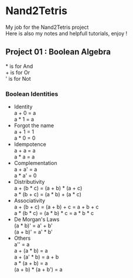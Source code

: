 # Nand2Tetris
My job for the Nand2Tetris project  
Here is also my notes and helpfull tutorials, enjoy ! 

## Project 01 : Boolean Algebra

\* is for And  
\+ is for Or  
' is for Not

### Boolean Identities

* Identity  
						a + 0 = a  
						a * 1 = a  
* Forgot the name  
						a + 1 = 1  
						a * 0 = 0  
* Idempotence  
						a + a = a  
						a * a = a  
* Complementation  
						a + a' = a  
						a * a' = 0  
* Distributivity  
						a + (b * c) = (a + b) * (a + c)  
						a * (b + c) = (a * b) + (a * c)  
* Associativity  
						a + (b + c) = (a + b) + c = a + b + c  
						a * (b * c) = (a * b) * c = a * b * c  
* De Morgan's Laws  
						(a * b)' = a' + b'  
						(a + b)' = a' * b'  
* Others  
						a'' = a  
						a + (a * b) = a  
						a + (a' * b) = a + b  
						a * (a + b) = a  
						(a + b) * (a + b') = a  

### 
